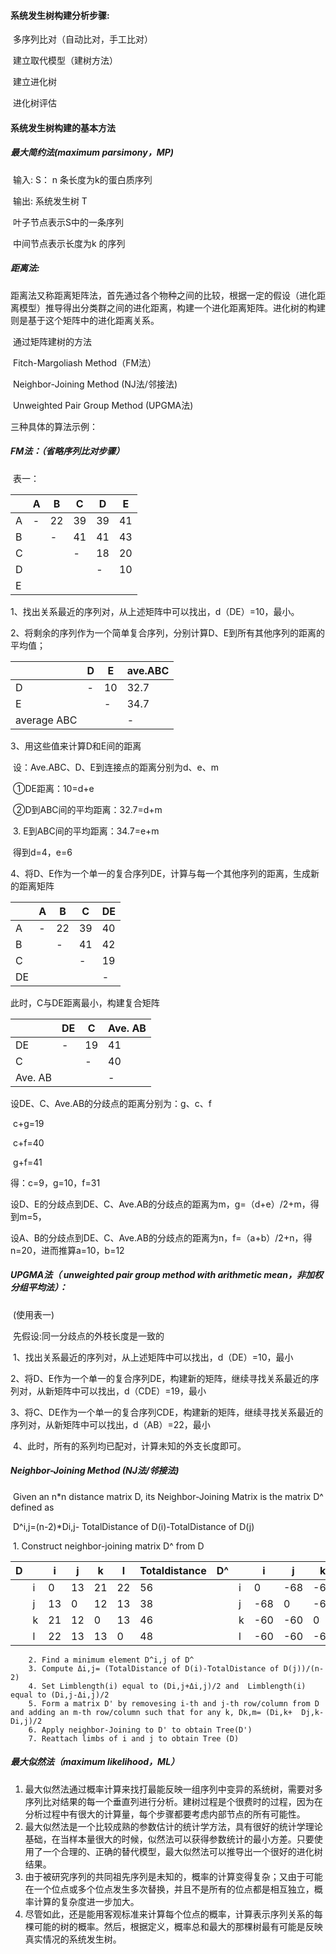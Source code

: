 #### 系统发生树构建分析步骤:

​	多序列比对（自动比对，手工比对）

​	建立取代模型（建树方法）

​	建立进化树

​	进化树评估

#### 系统发生树构建的基本方法

##### 最大简约法(maximum parsimony，MP)

​	输入: S： n 条长度为k的蛋白质序列

​	输出: 系统发生树 T

​		叶子节点表示S中的一条序列

​		中间节点表示长度为k 的序列

##### 距离法:

​	距离法又称距离矩阵法，首先通过各个物种之间的比较，根据一定的假设（进化距离模型）推导得出分类群之间的进化距离，构建一个进化距离矩阵。进化树的构建则是基于这个矩阵中的进化距离关系。

​	通过矩阵建树的方法

​		Fitch-Margoliash Method（FM法）	

​		Neighbor-Joining Method (NJ法/邻接法)	

​		Unweighted Pair Group Method (UPGMA法)

三种具体的算法示例：

##### 	FM法：（省略序列比对步骤）

​	表一：

|      | A    | B    | C    | D    | E    |
| ---- | ---- | ---- | ---- | ---- | ---- |
| A    | -    | 22   | 39   | 39   | 41   |
| B    |      | -    | 41   | 41   | 43   |
| C    |      |      | -    | 18   | 20   |
| D    |      |      |      | -    | 10   |
| E    |      |      |      |      |      |

1、找出关系最近的序列对，从上述矩阵中可以找出，d（DE）=10，最小。

2、将剩余的序列作为一个简单复合序列，分别计算D、E到所有其他序列的距离的平均值；

|             | D    | E    | ave.ABC |
| ----------- | ---- | ---- | ------- |
| D           | -    | 10   | 32.7    |
| E           |      | -    | 34.7    |
| average ABC |      |      | -       |

3、用这些值来计算D和E间的距离

​	设：Ave.ABC、D、E到连接点的距离分别为d、e、m

​		①DE距离：10=d+e

​		②D到ABC间的平均距离：32.7=d+m

​		3. E到ABC间的平均距离：34.7=e+m

​	得到d=4，e=6

4、将D、E作为一个单一的复合序列DE，计算与每一个其他序列的距离，生成新的距离矩阵

|      | A    | B    | C    | DE   |
| ---- | ---- | ---- | ---- | ---- |
| A    | -    | 22   | 39   | 40   |
| B    |      | -    | 41   | 42   |
| C    |      |      | -    | 19   |
| DE   |      |      |      | -    |

此时，C与DE距离最小，构建复合矩阵

|         | DE   | C    | Ave. AB |
| ------- | ---- | ---- | ------- |
| DE      | -    | 19   | 41      |
| C       |      | -    | 40      |
| Ave. AB |      |      | -       |

设DE、C、Ave.AB的分歧点的距离分别为：g、c、f

​	c+g=19

​	c+f=40

​	g+f=41

得：c=9，g=10，f=31

设D、E的分歧点到DE、C、Ave.AB的分歧点的距离为m，g=（d+e）/2+m，得到m=5，

设A、B的分歧点到DE、C、Ave.AB的分歧点的距离为n，f=（a+b）/2+n，得n=20，进而推算a=10，b=12



##### 	UPGMA法（ unweighted pair group method with arithmetic mean，非加权分组平均法）：

​	(使用表一)

​	先假设:同一分歧点的外枝长度是一致的

​	1、找出关系最近的序列对，从上述矩阵中可以找出，d（DE）=10，最小

​	2、将D、E作为一个单一的复合序列DE，构建新的矩阵，继续寻找关系最近的序列对，从新矩阵中可以找出，d（CDE）=19，最小

​	3、将C、DE作为一个单一的复合序列CDE，构建新的矩阵，继续寻找关系最近的序列对，从新矩阵中可以找出，d（AB）=22，最小

​	4、此时，所有的系列均已配对，计算未知的外支长度即可。

##### 	Neighbor-Joining Method (NJ法/邻接法)	

​		Given an n*n distance matrix D, its Neighbor-Joining Matrix is the matrix D^ defined as 

​	D^i,j=(n-2)*Di,j- TotalDistance of D(i)-TotalDistance of D(j)

​		1. Construct neighbor-joining matrix D^ from D

| D    |      | i    | j    | k    | l    | Totaldistance | D^   |      | i    | j    | k    | l    |
| ---- | ---- | ---- | ---- | ---- | ---- | ------------- | ---- | ---- | ---- | ---- | ---- | ---- |
|      | i    | 0    | 13   | 21   | 22   | 56            |      | i    | 0    | -68  | -60  | -60  |
|      | j    | 13   | 0    | 12   | 13   | 38            |      | j    | -68  | 0    | -60  | -60  |
|      | k    | 21   | 12   | 0    | 13   | 46            |      | k    | -60  | -60  | 0    | -68  |
|      | l    | 22   | 13   | 13   | 0    | 48            |      | l    | -60  | -60  | -68  | 0    |

  		2. Find a minimum element D^i,j of D^
		3. Compute Δi,j= (TotalDistance of D(i)-TotalDistance of D(j))/(n-2)
		4. Set Limblength(i) equal to (Di,j+Δi,j)/2 and  Limblength(i) equal to (Di,j-Δi,j)/2
		5. Form a matrix D' by removesing i-th and j-th row/column from D and adding an m-th row/column such that for any k, Dk,m= (Di,k+  Dj,k-Di,j)/2
		6. Apply neighbor-Joining to D' to obtain Tree(D')
		7. Reattach limbs of i and j to obtain Tree (D)



##### 最大似然法（maximum likelihood，ML）

1. 最大似然法通过概率计算来找打最能反映一组序列中变异的系统树，需要对多序列比对结果的每一个垂直列进行分析。建树过程是个很费时的过程，因为在分析过程中有很大的计算量，每个步骤都要考虑内部节点的所有可能性。
2. 最大似然法是一个比较成熟的参数估计的统计学方法，具有很好的统计学理论基础，在当样本量很大的时候，似然法可以获得参数统计的最小方差。只要使用了一个合理的、正确的替代模型，最大似然法可以推导出一个很好的进化树结果。 
3. 由于被研究序列的共同祖先序列是未知的，概率的计算变得复杂；又由于可能在一个位点或多个位点发生多次替换，并且不是所有的位点都是相互独立，概率计算的复杂度进一步加大。
4. 尽管如此，还是能用客观标准来计算每个位点的概率，计算表示序列关系的每棵可能的树的概率。然后，根据定义，概率总和最大的那棵树最有可能是反映真实情况的系统发生树。

